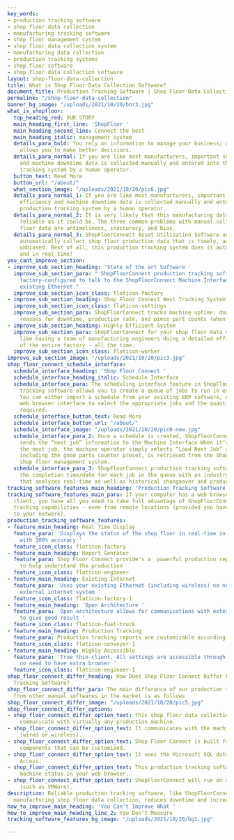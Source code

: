 ```yaml
---
key_words:
- production tracking software
- shop floor data collection
- manufacturing tracking software
- shop floor management system
- shop floor data collection system
- manufacturing data collection
- production tracking systems
- shop floor software
- shop floor data collection software
layout: shop-floor-data-collection
title: What is Shop Floor Data Collection Software?
document_title: Production Tracking Software | Shop Floor Data Collection System
permalink: "/shop-floor-data-collection"
banner_bg_image: "/uploads/2021/10/20/bnr3.jpg"
what_is_shopfloor:
  top_heading_red: OUR STORY
  main_heading_first_line: 'ShopFloor '
  main_heading_second_line: Connect the best
  main_heading_italic: management system
  details_para_bold: You rely on information to manage your business; and better information
    allows you to make better decisions.
  details_para_normal: If you are like most manufacturers, important shop floor efficiency
    and machine downtime data is collected manually and entered into the production
    tracking system by a human operator.
  button_text: Read More
  button_url: "/about/"
  what_section_image: "/uploads/2021/10/20/pic6.jpg"
  details_para_normal_1: If you are like most manufacturers, important shop floor
    efficiency and machine downtime data is collected manually and entered into the
    production tracking system by a human operator.
  details_para_normal_2: It is very likely that this manufacturing data is not as
    reliable as it could be. The three common problems with manual collection of shop
    floor data are untimeliness, inaccuracy, and bias.
  details_para_normal_3: ShopFloorConnect Asset Utilization Software and hardware
    automatically collect shop floor production data that is timely, accurate, and
    unbiased. Best of all, this production tracking system does it automatically,
    and in real time!
you_cant_improve_section:
- improve_sub_section_heading: 'State of the art Software '
  improve_sub_section_para: " ShopFloorConnect production tracking software comes
    factory-configured to talk to the ShopFloorConnect Machine Interface over your
    existing Ethernet."
  improve_sub_section_icon_class: flaticon-factory
- improve_sub_section_heading: Shop Floor Connect Best Tracking System
  improve_sub_section_icon_class: flaticon-settings
  improve_sub_section_para: ShopFloorConnect tracks machine uptime, downtime, the
    reasons for downtime, production rate, and piece part counts (when applicable).
- improve_sub_section_heading: Highly Efficient System
  improve_sub_section_para: ShopFloorConnect for your shop floor data collection is
    like having a team of manufacturing engineers doing a detailed efficiency study
    of the entire factory - all the time.
  improve_sub_section_icon_class: flaticon-worker
improve_sub_section_image: "/uploads/2021/10/20/pic3.jpg"
shop_floor_connect_schedule_interface:
  schedule_interface_heading: 'Shop Floor Connect '
  schedule_interface_heading_italic: Schedule Interface
  schedule_interface_para: The scheduling interface feature in ShopFloorConnect production
    tracking software allows you to create a queue of jobs to run in each machine.
    You can either import a schedule from your existing ERP software, or use ShopFloorConnect’s
    web browser interface to select the appropriate jobs and the quantity of parts
    required.
  schedule_interface_button_text: Read More
  schedule_interface_button_url: "/about/"
  schedule_interface_image: "/uploads/2021/10/20/pic6-new.jpg"
  schedule_interface_para_2: Once a schedule is created, ShopFloorConnect automatically
    sends the “next job” information to the Machine Interface When it’s time to run
    the next job, the machine operator simply selects “Load Next Job” and the information,
    including the good parts counter preset, is retrieved from the ShopFloorConnect
    shop floor management system.
  schedule_interface_para_3: ShopFloorConnect production tracking software predicts
    the completion time/date for each job in the queue with an industry-best algorithm
    that analyzes real-time as well as historical changeover and production data.
tracking_software_features_main_heading: 'Production Tracking Software Features '
tracking_software_features_main_para: If your computer has a web browser and email
  client, you have all you need to take full advantage of ShopFloorConnect’s production
  tracking capabilities - even from remote locations (provided you have remote access
  to your network).
production_tracking_software_features:
- feature_main_heading: Real Time Display
  feature_para: 'Displays the status of the shop floor in real-time in any web browser
    with 100% accuracy '
  feature_icon_class: flaticon-factory
- feature_main_heading: Report Genrator
  feature_para: Shop Floor Connect provide's a  powerful production report generator
    to help understand the production
  feature_icon_class: flaticon-engineer
- feature_main_heading: Existing Internet
  feature_para: 'Uses your existing Ethernet (including wireless) no need to install
    external internet system '
  feature_icon_class: flaticon-factory-1
- feature_main_heading: 'Open Architecture '
  feature_para: 'Open architecture allows for communications with external software
    to give good result '
  feature_icon_class: flaticon-fuel-truck
- feature_main_heading: Production Tracking
  feature_para: Production tracking reports are customizable according to your requirments
  feature_icon_class: flaticon-conveyor-1
- feature_main_heading: Highly Accessible
  feature_para: 'True thin-client. All settings are accessible through the web browser
    no need to have extra browser '
  feature_icon_class: flaticon-engineer-1
shop_floor_connect_differ_heading: How Does Shop Floor Connect Differ From Other Production
  Tracking Software?
shop_floor_connect_differ_para: The main difference of our production tracking software
  from other manual softwares in the market is as follows
shop_floor_connect_differ_image: "/uploads/2021/10/20/pic5.jpg"
shop_floor_connect_differ_options:
- shop_floor_connect_differ_option_text: This shop floor data collection system can
    communicate with virtually any production machine.
- shop_floor_connect_differ_option_text: It communicates with the machines via Ethernet
    (wired or wireless).
- shop_floor_connect_differ_option_text: Shop Floor Connect is built from standard
    components that can be customized.
- shop_floor_connect_differ_option_text: It uses the Microsoft SQL database - not
    Access.
- shop_floor_connect_differ_option_text: This production tracking software shows real-time
    machine status in your web browser.
- shop_floor_connect_differ_option_text: ShopFloorConnect will run on a virtual server
    (such as VMWare).
description: Reliable production tracking software, like ShopFloorConnect, improves
  manufacturing shop floor data collection, reduces downtime and increases output.
how_to_improve_main_heading: 'You Can’t Improve What '
how_to_improve_main_heading_line_2: You Don’t Measure
tracking_software_features_bg_image: "/uploads/2021/10/20/bg1.jpg"

---
```

